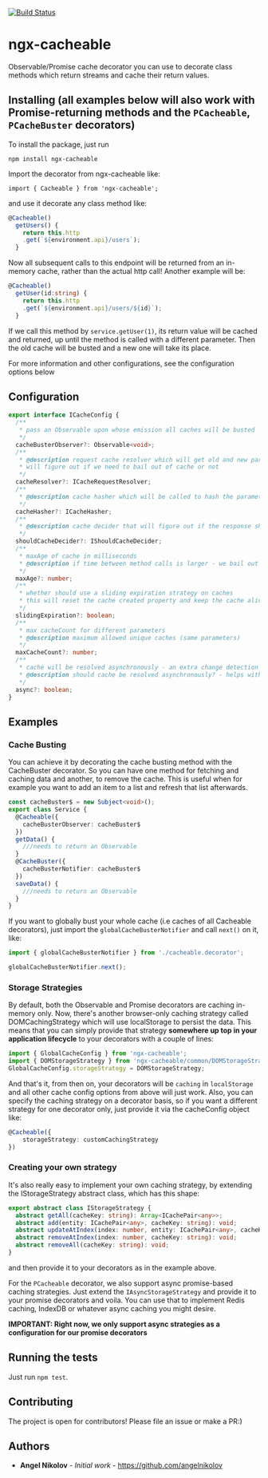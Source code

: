 [![Build Status](https://travis-ci.org/angelnikolov/ngx-cacheable.svg?branch=master)](https://travis-ci.org/angelnikolov/ngx-cacheable)
# ngx-cacheable

Observable/Promise cache decorator you can use to decorate class methods which return streams and cache their return values.


## Installing (all examples below will also work with Promise-returning methods and the `PCacheable`, `PCacheBuster` decorators)
To install the package, just run

```
npm install ngx-cacheable
```
Import the decorator from ngx-cacheable like:
```
import { Cacheable } from 'ngx-cacheable';
```
and use it decorate any class method like:
```ts
@Cacheable()
  getUsers() {
    return this.http
    .get(`${environment.api}/users`);
  }
```
Now all subsequent calls to this endpoint will be returned from an in-memory cache, rather than the actual http call!
Another example will be:

```ts
@Cacheable()
  getUser(id:string) {
    return this.http
    .get(`${environment.api}/users/${id}`);
  }
```
If we call this method by `service.getUser(1)`, its return value will be cached and returned, up until the method is called with a different parameter. Then the old cache will be busted and a new one will take its place.

For more information and other configurations, see the configuration options below

## Configuration
```ts
export interface ICacheConfig {
  /**
   * pass an Observable upon whose emission all caches will be busted
   */
  cacheBusterObserver?: Observable<void>;
  /**
   * @description request cache resolver which will get old and new paramaters passed to and based on those
   * will figure out if we need to bail out of cache or not
   */
  cacheResolver?: ICacheRequestResolver;
  /**
   * @description cache hasher which will be called to hash the parameters into a cache key
   */
  cacheHasher?: ICacheHasher;
  /**
   * @description cache decider that will figure out if the response should be cached or not, based on it
   */
  shouldCacheDecider?: IShouldCacheDecider;
  /**
   * maxAge of cache in milliseconds
   * @description if time between method calls is larger - we bail out of cache
   */
  maxAge?: number;
  /**
   * whether should use a sliding expiration strategy on caches
   * this will reset the cache created property and keep the cache alive for @param maxAge milliseconds more
   */
  slidingExpiration?: boolean;
  /**
   * max cacheCount for different parameters
   * @description maximum allowed unique caches (same parameters)
   */
  maxCacheCount?: number;
  /**
   * cache will be resolved asynchronously - an extra change detection pass will be made by
   * @description should cache be resolved asynchronously? - helps with declarative forms and two-way databinding via ngModel
   */
  async?: boolean;
}
```

## Examples
### Cache Busting
You can achieve it by decorating the cache busting method with the CacheBuster decorator. So you can have one method for fetching and caching data and another, to remove the cache. This is useful when for example you want to add an item to a list and refresh that list afterwards.
```ts
const cacheBuster$ = new Subject<void>();
export class Service {
  @Cacheable({
    cacheBusterObserver: cacheBuster$
  })
  getData() {
    ///needs to return an Observable
  }
  @CacheBuster({
    cacheBusterNotifier: cacheBuster$
  })
  saveData() {
    ///needs to return an Observable
  }
}
```

If you want to globally bust your whole cache (i.e caches of all Cacheable decorators), just import the `globalCacheBusterNotifier` and call `next()` on it, like:
```typescript
import { globalCacheBusterNotifier } from './cacheable.decorator';

globalCacheBusterNotifier.next();
``` 

### Storage Strategies
By default, both the Observable and Promise decorators are caching in-memory only. Now, there's another browser-only caching strategy called DOMCachingStrategy which will use localStorage to persist the data. This means that you can simply provide that strategy **somewhere up top in your application lifecycle** to your decorators with a couple of lines:
```ts
import { GlobalCacheConfig } from 'ngx-cacheable'; 
import { DOMStorageStrategy } from 'ngx-cacheable/common/DOMStorageStrategy'; 
GlobalCacheConfig.storageStrategy = DOMStorageStrategy;
```
And that's it, from then on, your decorators will be `caching` in `localStorage` and all other cache config options from above will just work.
Also, you can specify the caching strategy on a decorator basis, so if you want a different strategy for one decorator only, just provide it via the cacheConfig object like:
```ts
@Cacheable({
    storageStrategy: customCachingStrategy
})
```

### Creating your own strategy
It's also really easy to implement your own caching strategy, by extending the IStorageStrategy abstract class, which has this shape:
```ts
export abstract class IStorageStrategy {
  abstract getAll(cacheKey: string): Array<ICachePair<any>>;
  abstract add(entity: ICachePair<any>, cacheKey: string): void;
  abstract updateAtIndex(index: number, entity: ICachePair<any>, cacheKey: string): void;
  abstract removeAtIndex(index: number, cacheKey: string): void;
  abstract removeAll(cacheKey: string): void;
}
```

and then provide it to your decorators as in the example above.

For the `PCacheable` decorator, we also support async promise-based caching strategies. Just extend the `IAsyncStorageStrategy` and provide it to your promise decorators and voila. You can use that to implement Redis caching, IndexDB or whatever async caching you might desire.

**IMPORTANT: Right now, we only support async strategies as a configuration for our promise decorators**
## Running the tests

Just run `npm test`.

## Contributing

The project is open for contributors! Please file an issue or make a PR:)

## Authors

* **Angel Nikolov** - *Initial work* - https://github.com/angelnikolov

